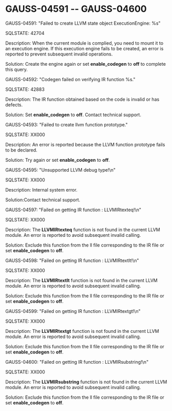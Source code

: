 # GAUSS-04591 -- GAUSS-04600<a name="EN-US_TOPIC_0302073089"></a>

GAUSS-04591: "Failed to create LLVM state object ExecutionEngine: %s"

SQLSTATE: 42704

Description: When the current module is complied, you need to mount it to an execution engine. If this execution engine fails to be created, an error is reported to prevent subsequent invalid operations.

Solution: Create the engine again or set  **enable\_codegen**  to  **off**  to complete this query.

GAUSS-04592: "Codegen failed on verifying IR function %s."

SQLSTATE: 42883

Description: The IR function obtained based on the code is invalid or has defects.

Solution: Set  **enable\_codegen**  to  **off**. Contact technical support.

GAUSS-04593: "Failed to create llvm function prototype."

SQLSTATE: XX000

Description: An error is reported because the LLVM function prototype fails to be declared.

Solution: Try again or set  **enable\_codegen**  to  **off**.

GAUSS-04595: "Unsupported LLVM debug type!\\n"

SQLSTATE: XX000

Description: Internal system error.

Solution:Contact technical support.

GAUSS-04597: "Failed on getting IR function : LLVMIRtexteq!\\n"

SQLSTATE: XX000

Description: The  **LLVMIRtexteq**  function is not found in the current LLVM module. An error is reported to avoid subsequent invalid calling.

Solution: Exclude this function from the ll file corresponding to the IR file or set  **enable\_codegen**  to  **off**.

GAUSS-04598: "Failed on getting IR function : LLVMIRtextlt!\\n"

SQLSTATE: XX000

Description: The  **LLVMIRtextlt**  function is not found in the current LLVM module. An error is reported to avoid subsequent invalid calling.

Solution: Exclude this function from the ll file corresponding to the IR file or set  **enable\_codegen**  to  **off**.

GAUSS-04599: "Failed on getting IR function : LLVMIRtextgt!\\n"

SQLSTATE: XX000

Description: The  **LLVMIRtextgt**  function is not found in the current LLVM module. An error is reported to avoid subsequent invalid calling.

Solution: Exclude this function from the ll file corresponding to the IR file or set  **enable\_codegen**  to  **off**.

GAUSS-04600: "Failed on getting IR function : LLVMIRsubstring!\\n"

SQLSTATE: XX000

Description: The  **LLVMIRsubstring**  function is not found in the current LLVM module. An error is reported to avoid subsequent invalid calling.

Solution: Exclude this function from the ll file corresponding to the IR file or set  **enable\_codegen**  to  **off**.

